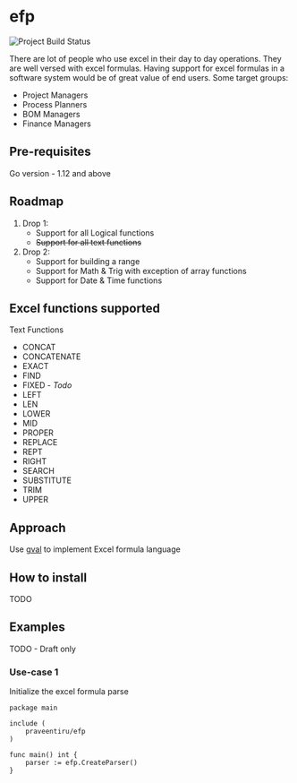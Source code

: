 # efp

![Project Build Status](https://travis-ci.com/praveentiru/efp.svg?branch=master)

There are lot of people who use excel in their day to day operations. They are well versed with excel formulas. Having support for excel formulas in a software system would be of great value of end users. Some target groups:

* Project Managers
* Process Planners
* BOM Managers
* Finance Managers

## Pre-requisites

Go version - 1.12 and above

## Roadmap

1. Drop 1:
    * Support for all Logical functions
    * ~~Support for all text functions~~
2. Drop 2:
    * Support for building a range
    * Support for Math & Trig with exception of array functions
    * Support for Date & Time functions

## Excel functions supported

Text Functions

* CONCAT
* CONCATENATE
* EXACT
* FIND
* FIXED - *Todo*
* LEFT
* LEN
* LOWER
* MID
* PROPER
* REPLACE
* REPT
* RIGHT
* SEARCH
* SUBSTITUTE
* TRIM
* UPPER

## Approach

Use [gval](https://github.com/PaesslerAG/gval) to implement Excel formula language

## How to install

TODO

## Examples

TODO - Draft only

### Use-case 1

Initialize the excel formula parse

```golang
package main

include (
    praveentiru/efp
)

func main() int {
    parser := efp.CreateParser()
}
```
